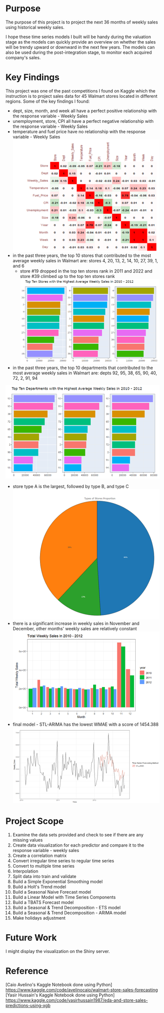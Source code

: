 # Purpose

The purpose of this project is to project the next 36 months of weekly sales using historical weekly sales.

I hope these time series models I built will be handy during the valuation stage as the models can quickly provide an overview on whether the sales will be trendy upward or downward in the next few years. The models can also be used during the post-integration stage, to monitor each acquired company's sales. 

# Key Findings

This project was one of the past competitions I found on Kaggle which the instruction is to project sales data for 45 Walmart stores located in different regions. Some of the key findings I found:

- dept, size, month, and week all have a perfect positive relationship with the response variable - Weekly Sales 
- unemployment,  store, CPI all have a perfect negative relationship with the response variable - Weekly Sales 
- temperature and fuel price have no relationship with the response variable - Weekly Sales
![correlation matrix](https://github.com/qinggao68/Project-2-Sales-Forecasting/blob/main/correlation_matrix.PNG)
- in the past three years, the top 10 stores that contributed to the most average weekly sales in Walmart are: stores 4, 20, 13, 2, 14, 10, 27, 39, 1, and 6
  - store #19 dropped in the top ten stores rank in 2011 and 2022 and store #39 climbed up to the top ten stores rank 
![top ten stores in avg wkly sales](https://github.com/qinggao68/Project-2-Sales-Forecasting/blob/main/Top_Ten_Stores_with_Highest_avg_Weekly_Sales_2010_2012.PNG)
- in the past three years, the top 10 departments that contributed to the most average weekly sales in Walmart are: depts 92, 95, 38, 65, 90, 40, 72, 2, 91, 94 

![top ten depts in avg wkly sales](https://github.com/qinggao68/Project-2-Sales-Forecasting/blob/main/Top_Ten_Departs_with_highest_avg_weekly_sales_2010_2012.PNG)
- store type A is the largest, followed by type B, and type C
![stores types proportion](https://github.com/qinggao68/Project-2-Sales-Forecasting/blob/main/types_of_stores_proportion.PNG)
- there is a significant increase in weekly sales in November and December, other months' weekly sales are relatively constant 
![wkly sales in 2010 to 2012](https://github.com/qinggao68/Project-2-Sales-Forecasting/blob/main/total_weekly_sales_in_2010_2012.PNG)
- final model - STL-ARIMA has the lowest WMAE with a score of 1454.388  
![final model - STL ARIMA](https://github.com/qinggao68/Project-2-Sales-Forecasting/blob/main/stl_arima_result.PNG)

# Project Scope 
1. Examine the data sets provided and check to see if there are any missing values 
2. Create data visualization for each predictor and compare it to the response variable - weekly sales 
3. Create a correlation matrix 
4. Convert irregular time series to regular time series 
5. Convert to multiple time series 
6. Interpolation 
7. Split data into train and validate 
8. Build a Simple Exponential Smoothing model 
9. Build a Holt's Trend model 
10. Build a Seasonal Naive Forecast model 
11. Build a Linear Model with Time Series Components 
12. Build a TBATS Forecast model 
13. Build a Seasonal & Trend Decomposition - ETS model 
14. Build a Seasonal & Trend Decomposition - ARIMA model 
15. Make holidays adjustment

# Future Work 
I might display the visualization on the Shiny server. 

# Reference
[Caio Avelino's Kaggle Notebook done using Python] https://www.kaggle.com/code/avelinocaio/walmart-store-sales-forecasting
[Yasir Hussain's Kaggle Notebook done using Python] 
https://www.kaggle.com/code/yasirhussain1987/eda-and-store-sales-predictions-using-xgb
